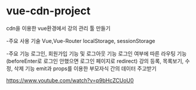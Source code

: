 # vue-cdn-project
cdn을 이용한 vue환경에서 강의 관리 툴 만들기

-주요 사용 기술
  Vue,Vue-Router
  localStorage, sessionStorage
  
-주요 기능
  로그인, 회원가입 기능 및 로그아웃 기능
  로그인 여부에 따른 라우팅 기능(beforeEnter로 로그인 안했으면 로그인 페이지로 redirect)
  강의 등록, 목록보기, 수정, 삭제 기능
  emit과 props를 이용한 부모자식 간의 데이터 주고받기

https://www.youtube.com/watch?v=p9bHcZCUoU0
